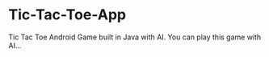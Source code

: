 # Tic-Tac-Toe-App

Tic Tac Toe Android Game built in Java with AI.
You can play this game with AI...
